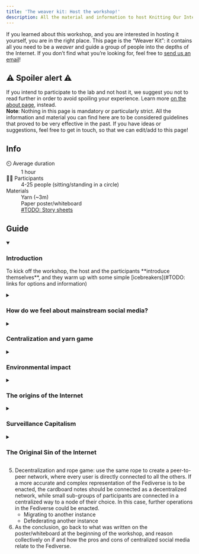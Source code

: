```yaml
---
title: 'The weaver kit: Host the workshop!'
description: All the material and information to host Knitting Our Internet
---
```

If you learned about this workshop, and you are interested in hosting it yourself, you are in the right place. This page is the <q>Weaver Kit</q>: it contains all you need to be a *weaver* and guide a group of people into the depths of the Internet. If you don’t find what you’re looking for, feel free to [send us an email](mailto:surfing@tommi.space)!

<div class='red box'>
	<h2 class='center'>⚠️ Spoiler alert ⚠️</h2>
	If you intend to participate to the lab and not host it, we suggest you not to read further in order to avoid spoiling your experience. Learn more <a href='/'>on the about page</a>, instead.
</div>

<div class='yellow box'>
	<strong>Note</strong>: Nothing in this page is mandatory or particularly strict. All the information and material you can find here are to be considered guidelines that proved to be very effective in the past. If you have ideas or suggestions, feel free to get in touch, so that we can edit/add to this page!
</div>

## Info

<dl>
	<dt>⏲️ Average duration</dt>
	<dd>1 hour</dd>
	<dt>🙋🏼 Participants</dt>
	<dd>4-25 people (sitting/standing in a circle)</dd>
	<dt>Materials</dt>
	<dd>Yarn (~3m)</dd>
	<dd>Paper poster/whiteboard</dd>
	<dd><a href=''>#TODO: Story sheets</a></dd>
</dl>

## Guide

<details class='core' open>
	<summary><h3>Introduction</h3></summary>
	<p>To kick off the workshop, the host and the participants **introduce themselves**, and they warm up with some simple [icebreakers](#TODO: links for options and information)</p>
</details>

<details class='main'>
	<summary><h3>How do we feel about mainstream social media?</h3></summary>
	<p>Use the <strong>whiteboard</strong>/poster to gather everyone’s thoughts and feelings about the current state of mainstream and centralized social media. Let these questions guide the debate:</p>
	<ul>
		<li>How do you feel about current social media?</li>
		<li>How do you believe they influence society?</li>
		<li>What are their effects on your daily life?</li>
	</ul>
	<p>Split the board in two parts, use one for the <strong>positive</strong> comments, and another for the </strong>negative</strong> ones.
</details>

<details class='core'>
	<summary><h3>Centralization and yarn game</h3></summary>
	<p>The host impersonates the centralized social network, distributing a portion of the rope to each person sitting in the circle. They do so while remaining the unique connection among the participants. Each person should hold in their hands a part of the rope, and the host the only mediator at the center of all the connections the rope creates. At this point, the host should ask to a person to secretly tell or write them a controversial statement. The host should share with the rest of the group a distorted version of the message, proving how the centralized node hs complete unconditional control on all the conversations happening in the network.</p>
</details>

<details class='extra'>
	<summary><h3>Environmental impact</h3></summary>
</details>

<details class='main'>
	<summary><h3>The origins of the Internet</h3></summary>
	<ol>
		<li>Baran centralized img</li>
		<li>Fragmenting packets</li>
		<li></li>
	</ol>
</details>

<details class='main'>
	<summary><h3>Surveillance Capitalism</h3></summary>
	<p>Shoshana Zuboff and Surveillance Capitalism</p>
</details>

<details class='main'>
	<summary><h3>The Original Sin of the Internet</h3></summary>
	<p>April 30<sup>th</sup> 1995</p>
</details>

5. Decentralization and rope game: use the same rope to create a peer-to-peer network, where every user is directly connected to all the others. If a more accurate and complex representation of the Fediverse is to be enacted, the cardboard notes should be connected as a decentralized network, while small sub-groups of participants are connected in a centralized way to a node of their choice. In this case, further operations in the Fediverse could be enacted.
	- Migrating to another instance
	- Defederating another instance
6. As the conclusion, go back to what was written on the poster/whiteboard at the beginning of the workshop, and reason collectively on if and how the pros and cons of centralized social media relate to the Fediverse.
